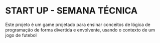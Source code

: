 # START UP - SEMANA TÉCNICA
 Este projeto é um game projetado para ensinar conceitos de lógica de programação de forma divertida e envolvente, usando o contexto de um jogo de futebol
